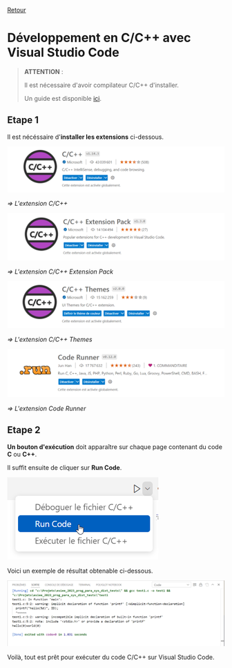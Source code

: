 [Retour](../../)

# Développement en C/C++ avec Visual Studio Code

> **ATTENTION** : 
> 
> Il est nécessaire d'avoir compilateur C/C++ d'installer. 
> 
> Un guide est disponible [ici](/blob/main/Dev_C_And_C++_Install_GCC.md).

## Etape 1

Il est nécéssaire d'**installer les extensions** ci-dessous.

![img_1](_img/003.png)

*=> L'extension C/C++*

![img_1](_img/004.png)

*=> L'extension C/C++ Extension Pack*

![img_1](_img/005.png)

*=> L'extension C/C++ Themes*

![img_1](_img/006.png)

*=> L'extension Code Runner*

## Etape 2

**Un bouton d'exécution** doit apparaître sur chaque page contenant du code **C** ou **C++**.

Il suffit ensuite de cliquer sur **Run Code**.

![img_1](_img/007.png)

Voici un exemple de résultat obtenable ci-dessous.

![img_1](_img/008.png)

Voilà, tout est prêt pour exécuter du code C/C++ sur Visual Studio Code.